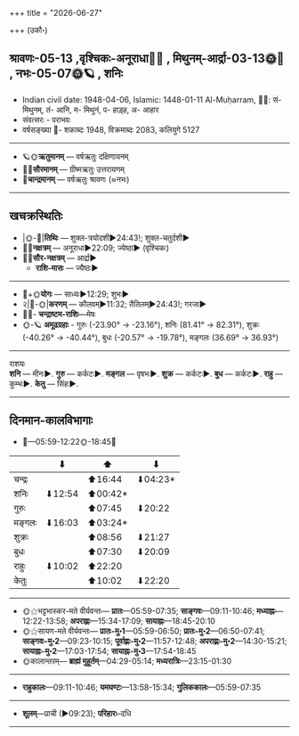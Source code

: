 +++
title = "2026-06-27"

+++
(उकौ॰)
## श्रावणः-05-13  ,वृश्चिकः-अनूराधा🌛🌌  ,  मिथुनम्-आर्द्रा-03-13🌞🌌  ,  नभः-05-07🌞🪐  , शनिः
- Indian civil date: 1948-04-06, Islamic: 1448-01-11 Al-Muḥarram, 🌌🌞: सं- मिथुनम्, तं- आनि, म- मिथुनं, प- हाड़्ह, अ- आहार
- संवत्सरः - पराभवः
- वर्षसङ्ख्या 🌛- शकाब्दः 1948, विक्रमाब्दः 2083, कलियुगे 5127
___________________
- 🪐🌞**ऋतुमानम्** — वर्षऋतुः दक्षिणायनम्
- 🌌🌞**सौरमानम्** — ग्रीष्मऋतुः उत्तरायणम्
- 🌛**चान्द्रमानम्** — वर्षऋतुः श्रावणः (≈नभः)
___________________


## खचक्रस्थितिः
- |🌞-🌛|**तिथिः** — शुक्ल-त्रयोदशी►24:43!; शुक्ल-चतुर्दशी►  
- 🌌🌛**नक्षत्रम्** — अनूराधा►22:09; ज्येष्ठा► (वृश्चिकः)  
- 🌌🌞**सौर-नक्षत्रम्** — आर्द्रा►  
  - **राशि-मासः** — ज्यैष्ठः► 
___________________
- 🌛+🌞**योगः** — साध्यः►12:29; शुभः►  
- २|🌛-🌞|**करणम्** — कौलवम्►11:32; तैतिलम्►24:43!; गरजा►  
- 🌌🌛- **चन्द्राष्टम-राशिः**—मेषः  
- 🌞-🪐 **अमूढग्रहाः** - गुरुः (-23.90° → -23.16°), शनिः (81.41° → 82.31°), शुक्रः (-40.26° → -40.44°), बुधः (-20.57° → -19.78°), मङ्गलः (36.69° → 36.93°)
___________________
राशयः  
**शनि** — मीनः►. **गुरु** — कर्कटः►. **मङ्गल** — वृषभः►. **शुक्र** — कर्कटः►. **बुध** — कर्कटः►. **राहु** — कुम्भः►. **केतु** — सिंहः►. 
___________________


## दिनमान-कालविभागाः
- 🌅—05:59-12:22🌞-18:45🌇  

|      |⬇     |⬆     |⬇     |
|------|-----|-----|------|
|चन्द्रः|     |⬆16:44 |⬇04:23*|
|शनिः   |⬇12:54 |⬆00:42*|     |
|गुरुः  |     |⬆07:45 |⬇20:22 |
|मङ्गलः |⬇16:03 |⬆03:24*|     |
|शुक्रः |     |⬆08:56 |⬇21:27 |
|बुधः   |     |⬆07:30 |⬇20:09 |
|राहुः  |⬇10:02 |⬆22:20 |     |
|केतुः  |     |⬆10:02 |⬇22:20 |
___________________
- 🌞⚝भट्टभास्कर-मते वीर्यवन्तः— **प्रातः**—05:59-07:35; **साङ्गवः**—09:11-10:46; **मध्याह्नः**—12:22-13:58; **अपराह्णः**—15:34-17:09; **सायाह्नः**—18:45-20:10  
- 🌞⚝सायण-मते वीर्यवन्तः— **प्रातः-मु॰1**—05:59-06:50; **प्रातः-मु॰2**—06:50-07:41; **साङ्गवः-मु॰2**—09:23-10:15; **पूर्वाह्णः-मु॰2**—11:57-12:48; **अपराह्णः-मु॰2**—14:30-15:21; **सायाह्नः-मु॰2**—17:03-17:54; **सायाह्नः-मु॰3**—17:54-18:45  
- 🌞कालान्तरम्— **ब्राह्मं मुहूर्तम्**—04:29-05:14; **मध्यरात्रिः**—23:15-01:30  
___________________
- **राहुकालः**—09:11-10:46; **यमघण्टः**—13:58-15:34; **गुलिककालः**—05:59-07:35  
___________________
- **शूलम्**—प्राची (►09:23); **परिहारः**–दधि  
___________________
